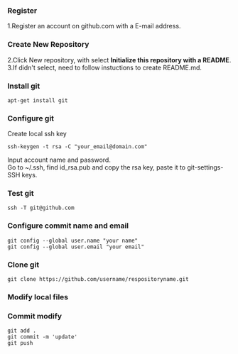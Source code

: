 ### Register
1.Register an account on github.com with a E-mail address.  

### Create New Repository
2.Click New repository, with select **Initialize this repository with a README**.  
3.If didn't select, need to follow instuctions to create README.md.  

### Install git

	apt-get install git

### Configure git

Create local ssh key  

	ssh-keygen -t rsa -C "your_email@domain.com"

Input account name and password.  
Go to ~/.ssh, find id_rsa.pub and copy the rsa key, paste it to git-settings-SSH keys.

### Test git

	ssh -T git@github.com

### Configure commit name and email

	git config --global user.name "your name"
	git config --global user.email "your email"

### Clone git

	git clone https://github.com/username/respositoryname.git

### Modify local files

### Commit modify

	git add .
	git commit -m 'update'
	git push
